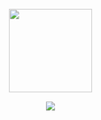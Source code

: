 <p align="center">
  <img id="logo" width="150" height="150" src="https://i.ibb.co/nkbLTMJ/tumblr-mto9heqf-Uj1rfjowdo1-500.png">
  <br>
  <br>
  <a href="github.com/ezekielathome.gpg"><img src="https://img.shields.io/badge/pgp-0x7DD8F19D9EE020D1-313131?style=flat&labelColor=red&color=red"></a>
</p>
